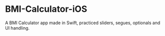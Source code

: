 # BMI-Calculator-iOS
A BMI Calculator app made in Swift, practiced sliders, segues, optionals and UI handling.

